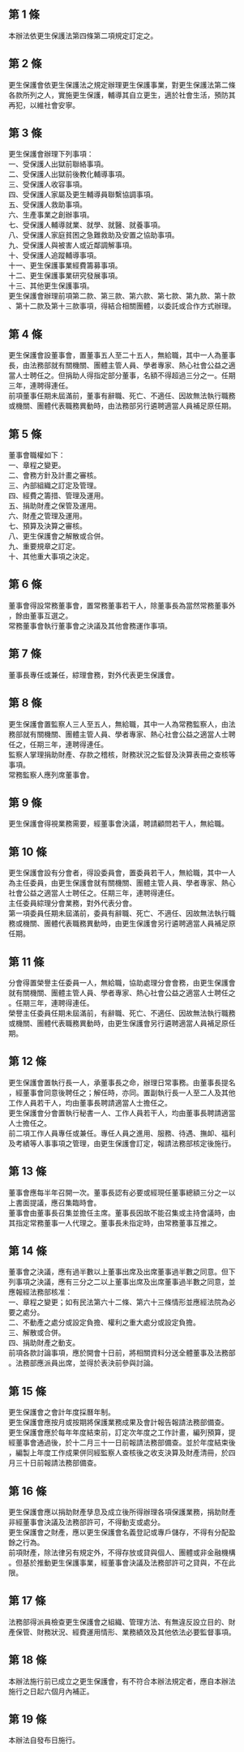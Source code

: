 第 1 條
-------
本辦法依更生保護法第四條第二項規定訂定之。

第 2 條
-------
更生保護會依更生保護法之規定辦理更生保護事業，對更生保護法第二條  
各款所列之人，實施更生保護，輔導其自立更生，適於社會生活，預防其  
再犯，以維社會安寧。

第 3 條
-------
更生保護會辦理下列事項：  
一、受保護人出獄前聯絡事項。  
二、受保護人出獄前後教化輔導事項。  
三、受保護人收容事項。  
四、受保護人家屬及更生輔導員聯繫協調事項。  
五、受保護人救助事項。  
六、生產事業之創辦事項。  
七、受保護人輔導就業、就學、就醫、就養事項。  
八、受保護人家庭貧困之急難救助及安置之協助事項。  
九、受保護人與被害人或近鄰調解事項。  
十、受保護人追蹤輔導事項。  
十一、更生保護事業經費籌募事項。  
十二、更生保護事業研究發展事項。  
十三、其他更生保護事項。  
更生保護會辦理前項第二款、第三款、第六款、第七款、第九款、第十款  
、第十二款及第十三款事項，得結合相關團體，以委託或合作方式辦理。

第 4 條
-------
更生保護會設董事會，置董事五人至二十五人，無給職，其中一人為董事  
長，由法務部就有關機關、團體主管人員、學者專家、熱心社會公益之適  
當人士聘任之。但捐助人得指定部分董事，名額不得超過三分之一。任期  
三年，連聘得連任。  
前項董事任期未屆滿前，董事有辭職、死亡、不適任、因故無法執行職務  
或機關、團體代表職務異動時，由法務部另行遴聘適當人員補足原任期。

第 5 條
-------
董事會職權如下：  
一、章程之變更。  
二、會務方針及計畫之審核。  
三、內部組織之訂定及管理。  
四、經費之籌措、管理及運用。  
五、捐助財產之保管及運用。  
六、財產之管理及運用。  
七、預算及決算之審核。  
八、更生保護會之解散或合併。  
九、重要規章之訂定。  
十、其他重大事項之決定。

第 6 條
-------
董事會得設常務董事會，置常務董事若干人，除董事長為當然常務董事外  
，餘由董事互選之。  
常務董事會執行董事會之決議及其他會務運作事項。

第 7 條
-------
董事長專任或兼任，綜理會務，對外代表更生保護會。

第 8 條
-------
更生保護會置監察人三人至五人，無給職，其中一人為常務監察人，由法  
務部就有關機關、團體主管人員、學者專家、熱心社會公益之適當人士聘  
任之，任期三年，連聘得連任。  
監察人掌理捐助財產、存款之稽核，財務狀況之監督及決算表冊之查核等  
事項。  
常務監察人應列席董事會。

第 9 條
-------
更生保護會得視業務需要，經董事會決議，聘請顧問若干人，無給職。

第 10 條
--------
更生保護會設有分會者，得設委員會，置委員若干人，無給職，其中一人  
為主任委員，由更生保護會就有關機關、團體主管人員、學者專家、熱心  
社會公益之適當人士聘任之。任期三年，連聘得連任。  
主任委員綜理分會業務，對外代表分會。  
第一項委員任期未屆滿前，委員有辭職、死亡、不適任、因故無法執行職  
務或機關、團體代表職務異動時，由更生保護會另行遴聘適當人員補足原  
任期。

第 11 條
--------
分會得置榮譽主任委員一人，無給職，協助處理分會會務，由更生保護會  
就有關機關、團體主管人員、學者專家、熱心社會公益之適當人士聘任之  
。任期三年，連聘得連任。  
榮譽主任委員任期未屆滿前，有辭職、死亡、不適任、因故無法執行職務  
或機關、團體代表職務異動時，由更生保護會另行遴聘適當人員補足原任  
期。

第 12 條
--------
更生保護會置執行長一人，承董事長之命，辦理日常事務。由董事長提名  
，經董事會同意後聘任之；解任時，亦同。置副執行長一人至二人及其他  
工作人員若干人，均由董事長聘請適當人士擔任之。  
更生保護會分會置執行秘書一人、工作人員若干人，均由董事長聘請適當  
人士擔任之。  
前二項工作人員專任或兼任。專任人員之進用、服務、待遇、撫卹、福利  
及考績等人事事項之管理，由更生保護會訂定，報請法務部核定後施行。

第 13 條
--------
董事會應每半年召開一次。董事長認有必要或經現任董事總額三分之一以  
上書面提議，應召集臨時會。  
董事會由董事長召集並擔任主席。董事長因故不能召集或主持會議時，由  
其指定常務董事一人代理之。董事長未指定時，由常務董事互推之。

第 14 條
--------
董事會之決議，應有過半數以上董事出席及出席董事過半數之同意。但下  
列事項之決議，應有三分之二以上董事出席及出席董事過半數之同意，並  
應報經法務部核准：  
一、章程之變更；如有民法第六十二條、第六十三條情形並應經法院為必  
    要之處分。  
二、不動產之處分或設定負擔、權利之重大處分或設定負擔。  
三、解散或合併。  
四、捐助財產之動支。  
前項各款討論事項，應於開會十日前，將相關資料分送全體董事及法務部  
。法務部應派員出席，並得於表決前參與討論。

第 15 條
--------
更生保護會之會計年度採曆年制。                                    
更生保護會應按月或按期將保護業務成果及會計報告報請法務部備查。    
更生保護會應於每年年度結束前，訂定次年度之工作計畫，編列預算，提  
經董事會通過後，於十二月三十一日前報請法務部備查。並於年度結束後  
，編製上年度工作成果併同經監察人查核後之收支決算及財產清冊，於四  
月三十日前報請法務部備查。

第 16 條
--------
更生保護會應以捐助財產孳息及成立後所得辦理各項保護業務，捐助財產  
非經董事會決議及法務部許可，不得動支或處分。                      
更生保護會之財產，應以更生保護會名義登記或專戶儲存，不得有分配盈  
餘之行為。                                                        
前項財產，除法律另有規定外，不得存放或貸與個人、團體或非金融機構  
。但基於推動更生保護事業，經董事會決議及法務部許可之貸與，不在此  
限。

第 17 條
--------
法務部得派員檢查更生保護會之組織、管理方法、有無違反設立目的、財  
產保管、財務狀況、經費運用情形、業務績效及其他依法必要監督事項。

第 18 條
--------
本辦法施行前已成立之更生保護會，有不符合本辦法規定者，應自本辦法  
施行之日起六個月內補正。

第 19 條
--------
本辦法自發布日施行。

